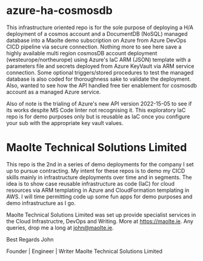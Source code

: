 # azure-ha-cosmosdb
This infrastructure oriented repo is for the sole purpose of deploying a H/A deployment of a cosmos account and a DocumentDB (NoSQL) managed database into a Maolte demo subscription on Azure from Azure DevOps CICD pipeline via secure connection. Nothing more to see here save a highly available multi region cosmosDB account deployment (westeurope/northeurope) using Azure's IaC ARM (JSON) template with a parameters file and secrets deployed from Azure KeyVault via ARM service connection. Some optional triggers/stored procedures to test the managed database is also coded for thoroughness sake to validate the deployment. Also, wanted to see how the API handled free tier enablement for cosmosdb account as a managed Azure service.

Also of note is the trialing of Azure's new API version 2022-15-05 to see if its works despite MS Code linter not recognising it. This exploratory IaC repo is for demo purposes only but is reusable as IaC once you configure your sub with the appropriate key vault values.

# Maolte Technical Solutions Limited 
This repo is the 2nd in a series of demo deployments for the company I set up to pursue contracting. My intent for these repos is to demo my CICD skills mainly in infrastructure deployments over time and in segments. The idea is to show case reusable infrastructure as code (IaC) for cloud resources via ARM templating in Azure and CloudFormation templating in AWS. I will time permitting code up some fun apps for demo purposes and demo infrastructure as I go. 

Maolte Technical Solutions Limited was set up provide specialist services in the Cloud Infrastructre, DevOps and Writing. More at https://maolte.ie. Any queries, drop me a long at john@maolte.ie.

Best Regards
John

Founder | Engineer | Writer
Maolte Technical Solutions Limited
